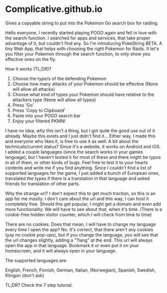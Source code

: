 # Complicative.github.io
Gives a copyable string to put into the Pokemon Go search box for raiding.

Hello everyone,
I recently started playing POGO again and fell in love with the search function. 
I searched for apps and services, that take proper advantage of it, but couldn't find any.
So I'm introducing PokeString BETA. 
A tiny Web App, that helps with choosing the right Pokemon for Raids. 
It let's you filter your Pokemon through the search function, to only show you effective ones on the fly.

How it works (TL;DR)?
1. Choose the type/s of the defending Pokemon
2. Choose how many attacks of your Pokemon should be effective (None will allow all attacks)
3. Choose what kind of types your Pokemon should have relative to the attackers type (None will allow all types)
4. Press 'Go'
5. Press 'Copy to Clipboard'
6. Paste into your POGO search bar
7. Enjoy your filtered PKMN!

I have no idea, why this isn't a thing, but I got quite the good use out of it already. 
Maybe this exists and I just didn't find it... Either way, I made this and everyone who likes it, is free to use it as well.
A bit about the technicals/current status?
Since it's a website, it works on Android and iOS. 
I added a couple languages (since the search works in your games language), 
but I haven't tested it for most of these and there might be typos in all of them, or other kinds of bugs. 
Feel free to test it to your hearts contents and write me if you find anything. 
Since I couldn't find a list of supported languages for the game, 
I just added a bunch of European ones, translated the types if there is a translation in that language and asked friends for translation of other parts. 

Why the strange url?
I don't expect this to get much traction, so this is an app for me mostly. 
I don't care about the url and this way, I can host it completely free. 
Should this get popular, I might get a domain and even add more functionality. 
We will have to see about that, when it's time. (There is a cookie-free hidden visitor counter, which I will check from time to time)

There are no cookies. Does that mean, I will have to change my language every time I open the app?
No. It's correct, that there aren't any cookies (yay no cookie pop-ups),  but if you change the language, 
you will see that the url changes slightly, adding a "?lang" at the end. 
This url will always open the app in that language. Bookmark it or even put it on your homescreen, and it will always open in your language.
  
The supported languages are:

English, French, Finnish, German, Italian, (Norwegian), Spanish, Swedish, Klingon (don't ask)

TL;DR? Check the 7 step tutorial.
